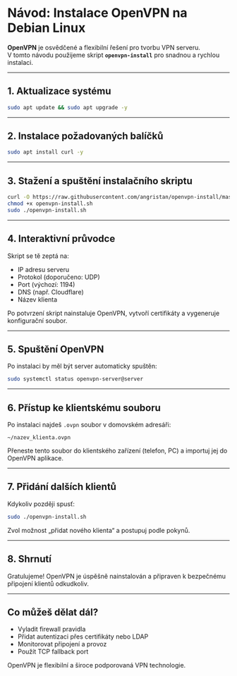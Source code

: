 # Návod: Instalace OpenVPN na Debian Linux

**OpenVPN** je osvědčené a flexibilní řešení pro tvorbu VPN serveru.  
V tomto návodu použijeme skript **`openvpn-install`** pro snadnou a rychlou instalaci.

---

## 1. Aktualizace systému

```bash
sudo apt update && sudo apt upgrade -y
```

---

## 2. Instalace požadovaných balíčků

```bash
sudo apt install curl -y
```

---

## 3. Stažení a spuštění instalačního skriptu

```bash
curl -O https://raw.githubusercontent.com/angristan/openvpn-install/master/openvpn-install.sh
chmod +x openvpn-install.sh
sudo ./openvpn-install.sh
```

---

## 4. Interaktivní průvodce

Skript se tě zeptá na:

- IP adresu serveru
- Protokol (doporučeno: UDP)
- Port (výchozí: 1194)
- DNS (např. Cloudflare)
- Název klienta

Po potvrzení skript nainstaluje OpenVPN, vytvoří certifikáty a vygeneruje konfigurační soubor.

---

## 5. Spuštění OpenVPN

Po instalaci by měl být server automaticky spuštěn:

```bash
sudo systemctl status openvpn-server@server
```

---

## 6. Přístup ke klientskému souboru

Po instalaci najdeš `.ovpn` soubor v domovském adresáři:

```
~/nazev_klienta.ovpn
```

Přeneste tento soubor do klientského zařízení (telefon, PC) a importuj jej do OpenVPN aplikace.

---

## 7. Přidání dalších klientů

Kdykoliv později spusť:

```bash
sudo ./openvpn-install.sh
```

Zvol možnost „přidat nového klienta“ a postupuj podle pokynů.

---

## 8. Shrnutí

Gratulujeme! OpenVPN je úspěšně nainstalován a připraven k bezpečnému připojení klientů odkudkoliv.

---

## Co můžeš dělat dál?

- Vyladit firewall pravidla
- Přidat autentizaci přes certifikáty nebo LDAP
- Monitorovat připojení a provoz
- Použít TCP fallback port

OpenVPN je flexibilní a široce podporovaná VPN technologie.
